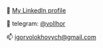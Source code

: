 🚀 [My LinkedIn profile](https://www.linkedin.com/in/ihor-volokhovych-23875217a/)

💬 telegram: [@volIhor](https://telegram.me/antomys)

📫 [igorvolokhovych@gmail.com](mailto:igorvolokhovych@gmail.com)
